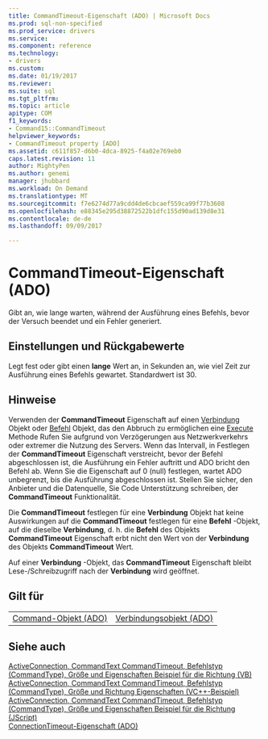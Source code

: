 ```yaml
---
title: CommandTimeout-Eigenschaft (ADO) | Microsoft Docs
ms.prod: sql-non-specified
ms.prod_service: drivers
ms.service: 
ms.component: reference
ms.technology:
- drivers
ms.custom: 
ms.date: 01/19/2017
ms.reviewer: 
ms.suite: sql
ms.tgt_pltfrm: 
ms.topic: article
apitype: COM
f1_keywords:
- Command15::CommandTimeout
helpviewer_keywords:
- CommandTimeout property [ADO]
ms.assetid: c611f857-d6b0-4dca-8925-f4a02e769eb0
caps.latest.revision: 11
author: MightyPen
ms.author: genemi
manager: jhubbard
ms.workload: On Demand
ms.translationtype: MT
ms.sourcegitcommit: f7e6274d77a9cdd4de6cbcaef559ca99f77b3608
ms.openlocfilehash: e88345e295d38872522b1dfc155d90ad139d8e31
ms.contentlocale: de-de
ms.lasthandoff: 09/09/2017

---
```

# <a name="commandtimeout-property-ado"></a>CommandTimeout-Eigenschaft (ADO)
Gibt an, wie lange warten, während der Ausführung eines Befehls, bevor der Versuch beendet und ein Fehler generiert.  
  
## <a name="settings-and-return-values"></a>Einstellungen und Rückgabewerte  
 Legt fest oder gibt einen **lange** Wert an, in Sekunden an, wie viel Zeit zur Ausführung eines Befehls gewartet. Standardwert ist 30.  
  
## <a name="remarks"></a>Hinweise  
 Verwenden der **CommandTimeout** Eigenschaft auf einen [Verbindung](../../../ado/reference/ado-api/connection-object-ado.md) Objekt oder [Befehl](../../../ado/reference/ado-api/command-object-ado.md) Objekt, das den Abbruch zu ermöglichen eine [Execute](../../../ado/reference/ado-api/execute-method-ado-command.md) Methode Rufen Sie aufgrund von Verzögerungen aus Netzwerkverkehrs oder extremer die Nutzung des Servers. Wenn das Intervall, in Festlegen der **CommandTimeout** Eigenschaft verstreicht, bevor der Befehl abgeschlossen ist, die Ausführung ein Fehler auftritt und ADO bricht den Befehl ab. Wenn Sie die Eigenschaft auf 0 (null) festlegen, wartet ADO unbegrenzt, bis die Ausführung abgeschlossen ist. Stellen Sie sicher, den Anbieter und die Datenquelle, Sie Code Unterstützung schreiben, der **CommandTimeout** Funktionalität.  
  
 Die **CommandTimeout** festlegen für eine **Verbindung** Objekt hat keine Auswirkungen auf die **CommandTimeout** festlegen für eine **Befehl** -Objekt, auf die dieselbe **Verbindung**, d. h. die **Befehl** des Objekts **CommandTimeout** Eigenschaft erbt nicht den Wert von der **Verbindung** des Objekts **CommandTimeout** Wert.  
  
 Auf einer **Verbindung** -Objekt, das **CommandTimeout** Eigenschaft bleibt Lese-/Schreibzugriff nach der **Verbindung** wird geöffnet.  
  
## <a name="applies-to"></a>Gilt für  
  
|||  
|-|-|  
|[Command-Objekt (ADO)](../../../ado/reference/ado-api/command-object-ado.md)|[Verbindungsobjekt (ADO)](../../../ado/reference/ado-api/connection-object-ado.md)|  
  
## <a name="see-also"></a>Siehe auch  
 [ActiveConnection, CommandText CommandTimeout, Befehlstyp (CommandType), Größe und Eigenschaften Beispiel für die Richtung (VB)](../../../ado/reference/ado-api/activeconnection-commandtext-commandtimeout-commandtype-size-example-vb.md)   
 [ActiveConnection, CommandText CommandTimeout, Befehlstyp (CommandType), Größe und Richtung Eigenschaften (VC++-Beispiel)](../../../ado/reference/ado-api/activeconnection-commandtext-commandtimeout-commandtype-size-example-vc.md)   
 [ActiveConnection, CommandText CommandTimeout, Befehlstyp (CommandType), Größe und Eigenschaften Beispiel für die Richtung (JScript)](../../../ado/reference/ado-api/activeconnection-commandtext-timeout-type-size-example-jscript.md)   
 [ConnectionTimeout-Eigenschaft (ADO)](../../../ado/reference/ado-api/connectiontimeout-property-ado.md)

